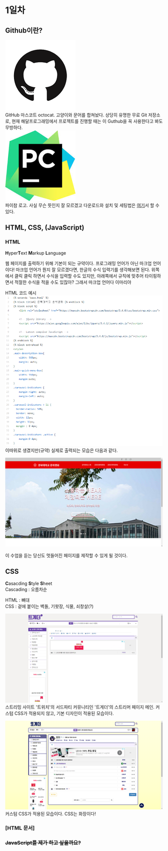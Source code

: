 # 1일차
## Github이란?
![깃헙마스코트](./statics/github_mark.png)  
GitHub 마스코트 octocat. 고양이와 문어를 합쳐놨다. 상당히 유명한 무료 Git 저장소로, 현재 해달프로그래밍에서 프로젝트를 진행할 때는 이 Guthub을 꼭 사용한다고 봐도 무방하다.    
![파이참로고](./statics/pycharm_logo.jpg)  
파이참 로고. 사실 무슨 뜻인지 잘 모르겠고 다운로드와 설치 및 세팅법은 [여기](./etc/how_to_install_pycharm.md)서 할 수 있다.


## HTML, CSS, (JavaScript)
### HTML
**H**yper**T**ext **M**arkup **L**anguage  

웹 페이지를 출력하기 위해 기본이 되는 규약이다. 프로그래밍 언어가 아닌 마크업 언어이다! 마크업 언어가 뭔지 잘 모르겠다면, 한글의 수식 입력기를 생각해보면 된다. 위쪽에서 클릭 클릭 하면서 수식을 입력할 수도 있지만, 아래쪽에서 규칙에 맞추어 타이핑하면서 적절한 수식을 적을 수도 있잖아? 그래서 마크업 언어다 이마리야

HTML 코드 예시  
![총학메인코드](./statics/ch_main_code.png)  
이따위로 생겼지만(규약) 실제로 출력되는 모습은 다음과 같다.

![총학메인](./statics/ch_main.png)


이 수업을 듣는 당신도 멋들어진 페이지를 제작할 수 있게 될 것이다.

## CSS
**C**asacding **S**tyle **S**heet  
Cascading : 오름차순

HTML : 뼈대  
CSS : 겉에 붙이는 벽돌, 기왓장, 식물, 쇠창살(?)

![tgdmain](./statics/tgd_main.png)  
스트리밍 사이트 '트위치'의 서드파티 커뮤니티인 '트게더'의 스트리머 페이지 메인. 커스텀 CSS가 적용되지 않고, 기본 디자인이 적용된 모습이다.

![tgdwithcss](./statics/tgd_with_css.png) 
커스텀 CSS가 적용된 모습이다. CSS는 화장이다!

### [HTML 문서]

### ~~JavaScript를 제가 하고 싶을까요?~~